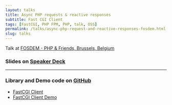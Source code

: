 ```yaml
---
layout: talks
title: Async PHP requests & reactive responses
subtitle: Fast CGI Client
tags: [FastCGI, PHP FPM, PHP, talk, OSS]
permalink: /talks/async-php-request-and-reactive-responses-fosdem.html
slug: talks
---
```

 
Talk at [FOSDEM - PHP & Friends, Brussels, Belgium](https://fosdem.org/2019/) 
  
### Slides on [Speaker Deck](https://speakerdeck.com/hollodotme)

<script async class="speakerdeck-embed" data-id="cce887b08c76478c9ee8ca6a72c8d476" data-ratio="1.77777777777778" src="//speakerdeck.com/assets/embed.js"></script>

---

### Library and Demo code on [GitHub](https://github.com/hollodotme)

* [FastCGI Client](https://github.com/hollodotme/fast-cgi-client)
* [FastCGI Client Demo](https://github.com/hollodotme/fast-cgi-client-demo)

